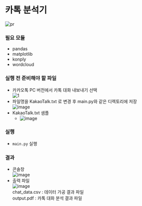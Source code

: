 # 카톡 분석기
![pr](https://user-images.githubusercontent.com/48395704/91725797-30106480-ebda-11ea-9bcc-6ef8a4309bb6.jpg)  



### 필요 모듈
- pandas
- matplotlib
- konply
- wordcloud  
  
### 실행 전 준비해야 할 파일  
 - 카카오톡 PC 버전에서 카톡 대화 내보내기 선택  
![1](https://user-images.githubusercontent.com/48395704/91716165-0a7b5f00-ebca-11ea-9184-ad13a17b5d01.JPG)     
 - 파일명을 KakaoTalk.txt 로 변경 후 main.py와 같은 디렉토리에 저장  
![image](https://user-images.githubusercontent.com/48395704/91723995-947df480-ebd7-11ea-8ec9-986d2329f77b.png)
- KakaoTalk.txt 샘플  
   - ![image](https://user-images.githubusercontent.com/48395704/91723706-26393200-ebd7-11ea-829a-2bb01fe0aa01.png)  

  
### 실행
 - <code>main.py</code> 실행  
### 결과  
 - 콘솔창  
  ![image](https://user-images.githubusercontent.com/48395704/91749537-91492f80-ebfc-11ea-9832-f0f22c695e67.png)   
 - 출력 파일  
  ![image](https://user-images.githubusercontent.com/48395704/91723857-613b6580-ebd7-11ea-9c7d-e4f45a137d4c.png)  
  chat_data.csv : 데이터 가공 결과 파일   
  output.pdf : 카톡 대화 분석 결과 파일


